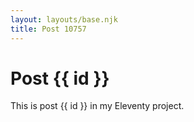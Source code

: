 ```yaml
---
layout: layouts/base.njk
title: Post 10757
---
```


# Post {{ id }}

This is post {{ id }} in my Eleventy project.
